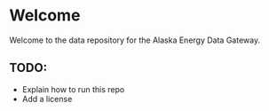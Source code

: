 # Welcome

Welcome to the data repository for the Alaska Energy Data Gateway.

## TODO:
* Explain how to run this repo
* Add a license